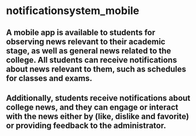 # notificationsystem_mobile

## A mobile app is available to students for observing news relevant to their academic stage, as well as general news related to the college. All students can receive notifications about news relevant to them, such as schedules for classes and exams.

## Additionally, students receive notifications about college news, and they can engage or interact with the news either by (like, dislike and favorite) or providing feedback to the administrator.
